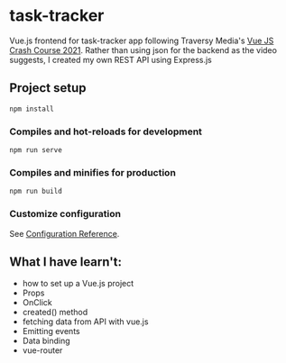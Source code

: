 # task-tracker

Vue.js frontend for task-tracker app following Traversy Media's [Vue JS Crash Course 2021](https://www.youtube.com/watch?v=qZXt1Aom3Cs&t=5698s). Rather than using json for the backend as the video suggests, I created my own REST API using Express.js

## Project setup
```
npm install
```

### Compiles and hot-reloads for development
```
npm run serve
```

### Compiles and minifies for production
```
npm run build
```

### Customize configuration
See [Configuration Reference](https://cli.vuejs.org/config/).

## What I have learn't: 

- how to set up a Vue.js project
- Props 
- OnClick 
- created() method
- fetching data from API with vue.js
- Emitting events
- Data binding 
- vue-router


